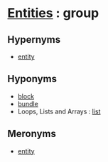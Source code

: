 # [Entities][1] : group

## Hypernyms

  - [entity](entity.md)

## Hyponyms

  - [block](block.md)
  - [bundle](bundle.md)
  - Loops, Lists and Arrays : [list](../../Data_Structures/Loops_Lists_and_Arrays/list.md)

## Meronyms

  - [entity](entity.md)
  
[1]: README.md
